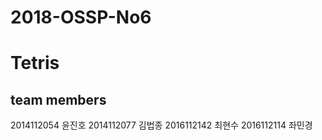 # 2018-OSSP-No6
# Tetris

## team members
2014112054 윤진호
2014112077 김법종
2016112142 최현수
2016112114 좌민경

##


